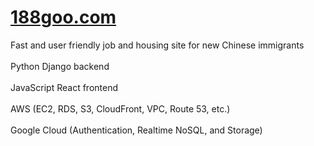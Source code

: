 # [188goo.com](https://www.us-188.com/)
Fast and user friendly job and housing site for new Chinese immigrants<br /><br />
Python Django backend<br /><br />
JavaScript React frontend<br /><br />
AWS (EC2, RDS, S3, CloudFront, VPC, Route 53, etc.)<br /><br />
Google Cloud (Authentication, Realtime NoSQL, and Storage)
